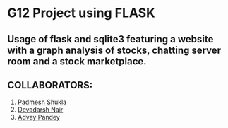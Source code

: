 # G12 Project using FLASK
## Usage of flask and sqlite3 featuring a website with a graph analysis of stocks, chatting server room and a stock marketplace.
## COLLABORATORS:
1. [Padmesh Shukla](https://github.com/LovelyJubbly08)
2. [Devadarsh Nair](https://github.com/devadarshnair)
3. [Advay Pandey](https://github.com/DeltaEcho3J)

